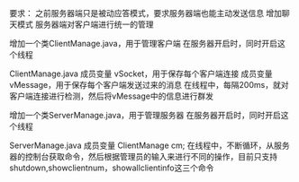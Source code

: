 要求：
之前服务器端只是被动应答模式，要求服务器端也能主动发送信息
增加聊天模式
服务器端对客户端进行统一的管理

增加一个类ClientManage.java，用于管理客户端
在服务器开启时，同时开启这个线程

ClientManage.java
成员变量 vSocket，用于保存每个客户端连接
成员变量vMessage，用于保存每个客户端发送过来的消息
在线程中，每隔200ms，就对客户端连接进行检测，然后将vMessage中的信息进行群发

增加一个类ServerManage.java，用于管理服务器
在服务器开启时，同时开启这个线程

ServerManage.java
成员变量 ClientManage cm;
在线程中，不断循环，从服务器的控制台获取命令，然后根据管理员的输入来进行不同的操作，目前只支持shutdown,showclientnum，showallclientinfo这三个命令

